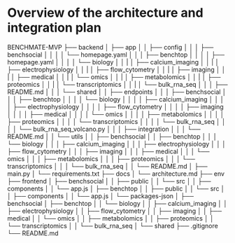 # Overview of the architecture and integration plan

BENCHMATE-MVP
├── backend
│   ├── app
│   │   ├── config
│   │   │   ├── benchsocial
│   │   │   │   └── homepage.yaml
│   │   │   ├── benchtop
│   │   │   │   ├── homepage.yaml
│   │   │   │   └── biology
│   │   |   │       ├── calcium_imaging
│   │   |   │       ├── electrophysiology
│   │   |   │       ├── flow_cytometry
│   │   |   │       ├── imaging
│   │   |   │       ├── medical
│   │   |   │       └── omics
│   │   |   │           ├── metabolomics
│   │   |   │           ├── proteomics
│   │   |   │           └── transcriptomics
│   │   |   │               └── bulk_rna_seq
│   │   │   ├── README.md
│   │   │   └── shared
│   │   ├── endpoints
│   │   │   ├── benchsocial
│   │   │   ├── benchtop
│   │   │   │   └── biology
│   │   │   │       ├── calcium_imaging
│   │   │   │       ├── electrophysiology
│   │   │   │       ├── flow_cytometry
│   │   │   │       ├── imaging
│   │   │   │       ├── medical
│   │   │   │       └── omics
│   │   │   │           ├── metabolomics
│   │   │   │           ├── proteomics
│   │   │   │           └── transcriptomics
│   │   │   │               └── bulk_rna_seq
│   │   │   │                   └── bulk_rna_seq_volcano.py
│   │   │   ├── integration
│   │   │   └── README.md
│   │   └── utils
│   │       ├── benchsocial
│   │       ├── benchtop
│   │       │   └── biology
│   │       │       ├── calcium_imaging
│   │       │       ├── electrophysiology
│   │       │       ├── flow_cytometry
│   │       │       ├── imaging
│   │       │       ├── medical
│   │       │       └── omics
│   │       │           ├── metabolomics
│   │       │           ├── proteomics
│   │       │           └── transcriptomics
│   │       │               └── bulk_rna_seq
│   │       └── README.md
│   ├── main.py
│   └── requirements.txt
├── docs
│   └── architecture.md
├── env
├── frontend
│   ├── benchsocial
│   │   ├── public
│   │   └── src
│   │       ├── components
│   │       └── app.js
│   ├── benchtop
│   │   ├── public
│   │   └── src
│   │       ├── components
│   │       └── app.js
│   └── packages-json
│       ├── benchsocial
│       ├── benchtop
│       │   └── biology
│       │       ├── calcium_imaging
│       │       ├── electrophysiology
│       │       ├── flow_cytometry
│       │       ├── imaging
│       │       ├── medical
│       │       └── omics
│       │           ├── metabolomics
│       │           ├── proteomics
│       │           └── transcriptomics
│       │               └── bulk_rna_seq
│       └── shared
├── .gitignore
└── README.md
